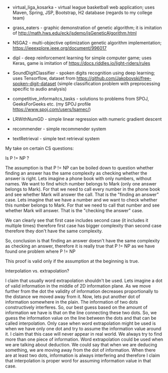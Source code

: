 - virtual_liga_kosarka - virtual league basketball web application; uses Maven, Spring, JSP, Bootstrap, H2 database
						(regards to my college team)
						
- grass_eaters - graphic demonstration of genetic algorithm; it is imitation of http://math.hws.edu/eck/jsdemo/jsGeneticAlgorithm.html

- NSGA2 - multi-objective optimization genetic algorithm implementation; https://ieeexplore.ieee.org/document/996017

- dipl - deep reinforcement learning for simple computer game; uses Keras, game is imitation of https://docs.riddles.io/light-riders/rules

- SoundDigitClassifier - spoken digits recognition using deep learning; uses Tensorflow, dataset from https://github.com/Jakobovski/free-spoken-digit-dataset
						(simple classification problem with preprocessing specific to audio analysis)
						
- competitive_informaitcs_tasks - solutions to problems from SPOJ, GeeksForGeeks etc. 
								(my SPOJ profile https://www.spoj.com/users/lsamec/)

- LRWithNumGD - simple linear regression with numeric gradient descent

- recommender - simple recommender system

- textRetrieval - simple text retrieval system


My take on certain CS questions:

Is P != NP ?

The assumption is that P != NP can be boiled down to question whether finding an answer has the same complexity
as checking whether the answer is right.
Lets imagine a phone book with only numbers, without names. We want to find which number belongs to Mark (only one answer belongs to Mark).
For that we need to call every number in the phone book and see whether Mark will answer the call.
That is the "finding an answer" case.
Lets imagine that we have a number and we want to check whether this number belongs to Mark.
For that we need to call that number and see whether Mark will answer.
That is the "checking the answer" case.

We can clearly see that first case includes second case (it includes it multiple times)
therefore first case has bigger complexity than second case therefore they don't have the same complexity.

So, conclusion is that finding an answer doesn't have the same complexity as checking an answer,
therefore it is really true that P != NP as we have found one problem where P != NP

This proof is valid only if the assumption at the beginning is true.



Interpolation vs. extrapolation?

I claim that usually word extrapolation shouldn't be used.
Lets imagine a dot of valid information in the middle of 2D information plane.
As we move further from the dot the validity of information decreases proportionally to the distance we moved away from it.
Now, lets put another dot of information somewhere in the plain.
The information of two dots constructively interferes.
So, our best guess based on the amount of information we have is that on the line connecting these two dots.
So, we guess the information value on the line between the dots and that can be called interpolation.
Only case when word extrapolation might be used is when we have only one dot and try to assume the information
value around it. I claim that this case will never appear in real world. We always try to find more than one piece of information.
Word extrapolation could be used when we are talking about deduction. 
We could say that when we are deducing something, we are moving away from the dot of information.
When there are at least two dots, information is always interfering and therefore I claim that interpolation is proper word for assuming information value in that case. 
 









	


